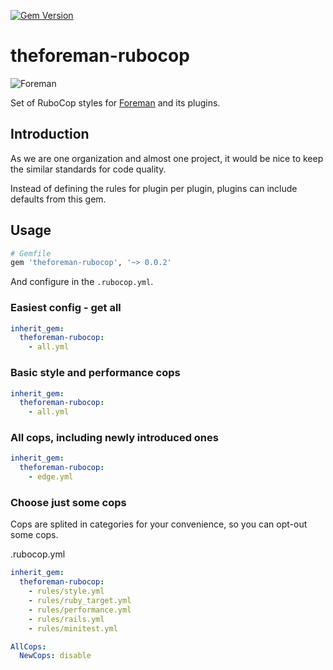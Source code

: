 [![Gem Version](https://badge.fury.io/rb/theforeman-rubocop.svg)](https://badge.fury.io/rb/theforeman-rubocop)

# theforeman-rubocop

![Foreman](https://raw.githubusercontent.com/theforeman/foreman-graphics/master/logo/foreman_medium.png)

Set of RuboCop styles for [Foreman](https://theforeman.org) and its plugins.

## Introduction

As we are one organization and almost one project, it would be nice to keep the similar standards for code quality.

Instead of defining the rules for plugin per plugin, plugins can include defaults from this gem.

## Usage

```ruby
# Gemfile
gem 'theforeman-rubocop', '~> 0.0.2'
```

And configure in the `.rubocop.yml`.

### Easiest config - get all

```yaml
inherit_gem:
  theforeman-rubocop:
    - all.yml
```

### Basic style and performance cops
```yaml
inherit_gem:
  theforeman-rubocop:
    - all.yml
```

### All cops, including newly introduced ones
```yaml
inherit_gem:
  theforeman-rubocop:
    - edge.yml
```

### Choose just some cops

Cops are splited in categories for your convenience, so you can opt-out some cops.

 .rubocop.yml
```yaml
inherit_gem:
  theforeman-rubocop:
    - rules/style.yml
    - rules/ruby_target.yml
    - rules/performance.yml
    - rules/rails.yml
    - rules/minitest.yml

AllCops:
  NewCops: disable
```
